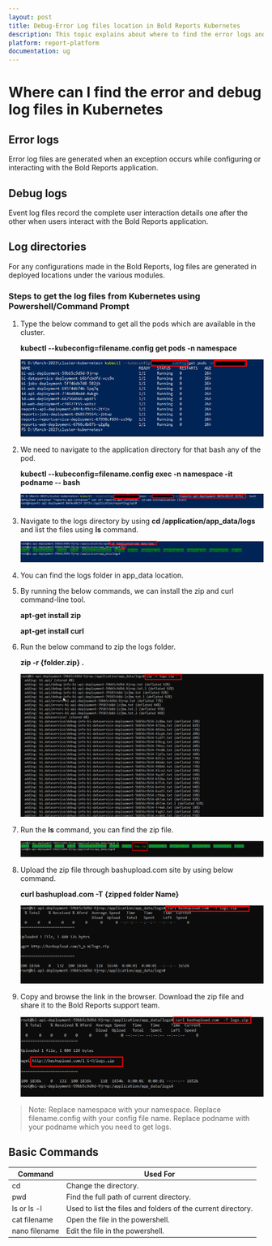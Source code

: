 ```yaml
---
layout: post
title: Debug-Error Log files location in Bold Reports Kubernetes
description: This topic explains about where to find the error logs and debug files to identify the issues in the Bold Reports Kubernetes.
platform: report-platform
documentation: ug
---
```


# Where can I find the error and debug log files in Kubernetes

## Error logs

Error log files are generated when an exception occurs while configuring or interacting with the Bold Reports application.

## Debug logs

Event log files record the complete user interaction details one after the other when users interact with the Bold Reports application.

## Log directories

For any configurations made in the Bold Reports, log files are generated in deployed locations under the various modules.

### Steps to get the log files from Kubernetes using Powershell/Command Prompt

1. Type the below command to get all the pods which are available in the cluster.

   **kubectl -\-kubeconfig=filename.config get pods -n namespace**

   ![Pods](/static/assets/on-premise/images/faq/pods.png)

2. We need to navigate to the application directory for that bash any of the pod.

   **kubectl -\-kubeconfig=filename.config exec -n namespace -it podname -\- bash**

   ![Bash Command](/static/assets/on-premise/images/faq/bash-logs.png)

3. Navigate to the logs directory by using **cd /application/app_data/logs** and list the files using **ls** command.

   ![App Logs](/static/assets/on-premise/images/faq/application-logs.png)

4. You can find the logs folder in app_data location.

5. By running the below commands, we can install the zip and curl command-line tool.

   **apt-get install zip**

   **apt-get install curl**

6. Run the below command to zip the logs folder.

   **zip -r {folder.zip} .**

   ![Zip Command](/static/assets/on-premise/images/faq/kubectl-zipcommand.png)

7. Run the **ls** command, you can find the zip file.

   ![Zip Folder](/static/assets/on-premise/images/faq/kube-zip-folder.png)

8. Upload the zip file through bashupload.com site by using below command.

   **curl bashupload.com  -T {zipped folder Name}**

   ![Curl Command](/static/assets/on-premise/images/faq/kube-curl.png)

9. Copy and browse the link in the browser. Download the zip file and share it to the Bold Reports support team.

    ![URL](/static/assets/on-premise/images/faq/kube-url.png)

>Note: Replace namespace with your namespace.
Replace filename.config with your config file name.
Replace podname with your podname which you need to get logs.

## Basic Commands

| Command          | Used For|
|------------------     |------------------------------------------------------------  |
| cd    |    Change the directory.               |
| pwd        |  Find the full path of current directory.     |
| ls or ls -l        | Used to list the files and folders of the current directory.|
| cat filename       | Open the file in the powershell.|
| nano filename       | Edit the file in the powershell.|